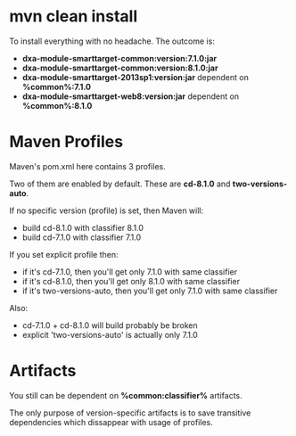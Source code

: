 # mvn clean install
To install everything with no headache. The outcome is:
- **dxa-module-smarttarget-common:version:7.1.0:jar**
- **dxa-module-smarttarget-common:version:8.1.0:jar**
- **dxa-module-smarttarget-2013sp1:version:jar** dependent on **%common%:7.1.0**
- **dxa-module-smarttarget-web8:version:jar** dependent on **%common%:8.1.0**

# Maven Profiles
Maven's pom.xml here contains 3 profiles.

Two of them are enabled by default. These are **cd-8.1.0** and **two-versions-auto**.

If no specific version (profile) is set, then Maven will:
 - build cd-8.1.0 with classifier 8.1.0
 - build cd-7.1.0 with classifier 7.1.0
  
 If you set explicit profile then:
- if it's cd-7.1.0, then you'll get only 7.1.0 with same classifier
- if it's cd-8.1.0, then you'll get only 8.1.0 with same classifier
- if it's two-versions-auto, then you'll get only 7.1.0 with same classifier

Also:
- cd-7.1.0 + cd-8.1.0 will build probably be broken 
- explicit 'two-versions-auto' is actually only 7.1.0
 
# Artifacts
You still can be dependent on **%common:classifier%** artifacts. 

The only purpose of version-specific artifacts is to save transitive dependencies which dissappear with usage of profiles.